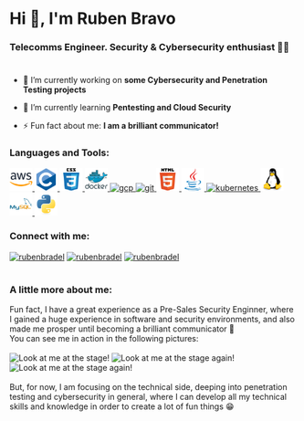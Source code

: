 <h1 align="left">Hi 👋, I'm Ruben Bravo</h1>
<h3 align="left">Telecomms Engineer. Security & Cybersecurity enthusiast 👨‍💻</h3>
<h1 align="left"></h1>

- 🔭 I’m currently working on **some Cybersecurity and Penetration Testing projects**

- 🌱 I’m currently learning **Pentesting and Cloud Security**

- ⚡ Fun fact about me: **I am a brilliant communicator!**

<h3 align="left">Languages and Tools:</h3>
<p align="left"> <a href="https://aws.amazon.com" target="_blank" rel="noreferrer"> <img src="https://raw.githubusercontent.com/devicons/devicon/master/icons/amazonwebservices/amazonwebservices-original-wordmark.svg" alt="aws" width="40" height="40"/> </a> <a href="https://www.cprogramming.com/" target="_blank" rel="noreferrer"> <img src="https://raw.githubusercontent.com/devicons/devicon/master/icons/c/c-original.svg" alt="c" width="40" height="40"/> </a> <a href="https://www.w3schools.com/css/" target="_blank" rel="noreferrer"> <img src="https://raw.githubusercontent.com/devicons/devicon/master/icons/css3/css3-original-wordmark.svg" alt="css3" width="40" height="40"/> </a> <a href="https://www.docker.com/" target="_blank" rel="noreferrer"> <img src="https://raw.githubusercontent.com/devicons/devicon/master/icons/docker/docker-original-wordmark.svg" alt="docker" width="40" height="40"/> </a> <a href="https://cloud.google.com" target="_blank" rel="noreferrer"> <img src="https://www.vectorlogo.zone/logos/google_cloud/google_cloud-icon.svg" alt="gcp" width="40" height="40"/> </a> <a href="https://git-scm.com/" target="_blank" rel="noreferrer"> <img src="https://www.vectorlogo.zone/logos/git-scm/git-scm-icon.svg" alt="git" width="40" height="40"/> </a> <a href="https://www.w3.org/html/" target="_blank" rel="noreferrer"> <img src="https://raw.githubusercontent.com/devicons/devicon/master/icons/html5/html5-original-wordmark.svg" alt="html5" width="40" height="40"/> </a> <a href="https://www.java.com" target="_blank" rel="noreferrer"> <img src="https://raw.githubusercontent.com/devicons/devicon/master/icons/java/java-original.svg" alt="java" width="40" height="40"/> </a> <a href="https://kubernetes.io" target="_blank" rel="noreferrer"> <img src="https://www.vectorlogo.zone/logos/kubernetes/kubernetes-icon.svg" alt="kubernetes" width="40" height="40"/> </a> <a href="https://www.linux.org/" target="_blank" rel="noreferrer"> <img src="https://raw.githubusercontent.com/devicons/devicon/master/icons/linux/linux-original.svg" alt="linux" width="40" height="40"/> </a> <a href="https://www.mysql.com/" target="_blank" rel="noreferrer"> <img src="https://raw.githubusercontent.com/devicons/devicon/master/icons/mysql/mysql-original-wordmark.svg" alt="mysql" width="40" height="40"/> </a> <a href="https://www.python.org" target="_blank" rel="noreferrer"> <img src="https://raw.githubusercontent.com/devicons/devicon/master/icons/python/python-original.svg" alt="python" width="40" height="40"/> </a> </p>

<h3 align="left">Connect with me:</h3>
<p align="left">
<a href="https://linkedin.com/in/rubenbradel" target="blank"><img align="center" src="https://raw.githubusercontent.com/rahuldkjain/github-profile-readme-generator/master/src/images/icons/Social/linked-in-alt.svg" alt="rubenbradel" height="30" width="40" /></a>
<a href="https://stackoverflow.com/users/rubenbradel" target="blank"><img align="center" src="https://raw.githubusercontent.com/rahuldkjain/github-profile-readme-generator/master/src/images/icons/Social/stack-overflow.svg" alt="rubenbradel" height="30" width="40" /></a>
<a href="https://www.hackerrank.com/rubenbradel" target="blank"><img align="center" src="https://raw.githubusercontent.com/rahuldkjain/github-profile-readme-generator/master/src/images/icons/Social/hackerrank.svg" alt="rubenbradel" height="30" width="40" /></a>
</p>

<h1 align="left"></h1>
<h3 align="left">A little more about me:</h3>

Fun fact, I have a great experience as a Pre-Sales Security Enginner, where I gained a huge experience in software and security environments, and also made me prosper until becoming a brilliant communicator 🤩  
You can see me in action in the following pictures:
<br>
<br>
<img alt="Look at me at the stage!" width="300" src="https://media.licdn.com/dms/image/C5622AQEOwiGpF3yVYQ/feedshare-shrink_2048_1536/0/1643711298081?e=1676505600&v=beta&t=JjRPwKjiry83kERpzhrsx7TKyN_IJnEd-a_QiJxvMv0">
<img alt="Look at me at the stage again!" width="300" src="https://media.licdn.com/dms/image/C5622AQHgLRDumKg3aA/feedshare-shrink_2048_1536/0/1643711293807?e=1676505600&v=beta&t=I15CbX6Bm17NzoA6gkmwFbbpmdANi9peNN7jTe-Y6BY">
<img alt="Look at me at the stage again!" width="300" src="https://media.licdn.com/dms/image/C5622AQG6zpsP7Hw48w/feedshare-shrink_2048_1536/0/1643711297807?e=1676505600&v=beta&t=-PQmy5yWoSq45s-b5sWswmgQ6yePlajKP_KLaSafZJ8">
<br>
<br>
But, for now, I am focusing on the technical side, deeping into penetration testing and cybersecurity in general, where I can develop all my technical skills and knowledge in order to create a lot of fun things 😁

<!--
<h1 align="left"></h1>
<img align="left" alt="Coding" width="350" src="https://1st-it.com/wp-content/uploads/2017/05/cyber-attack.gif">
-->
